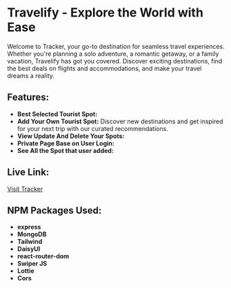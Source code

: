 # Travelify - Explore the World with Ease

Welcome to Tracker, your go-to destination for seamless travel experiences. Whether you're planning a solo adventure, a romantic getaway, or a family vacation, Travelify has got you covered. Discover exciting destinations, find the best deals on flights and accommodations, and make your travel dreams a reality.

## Features:

- **Best Selected Tourist Spot:**
- **Add Your Own Tourist Spot:** Discover new destinations and get inspired for your next trip with our curated recommendations.
- **View Update And Delete Your Spots:**
- **Private Page Base on User Login:**
- **See All the Spot that user added:**

## Live Link:

[Visit Tracker](https://tracker-25d0d.web.app)

## NPM Packages Used:

- **express**
- **MongoDB**
- **Tailwind**
- **DaisyUI**
- **react-router-dom**
- **Swiper JS**
- **Lottie**
- **Cors**
